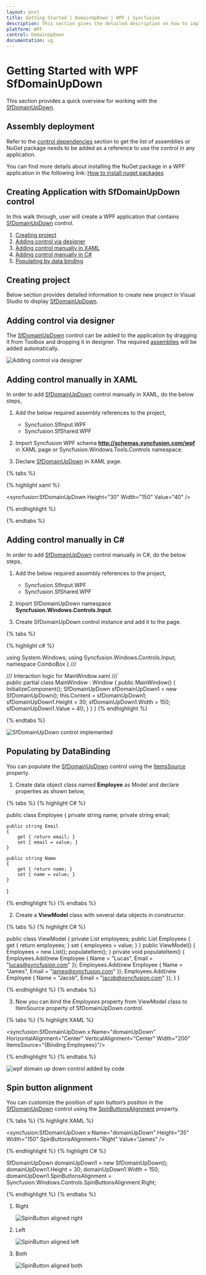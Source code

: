 ```yaml
---
layout: post
title: Getting Started | DomainUpDown | WPF | Syncfusion
description: This section gives the detailed description on how to implement the SfDomainUpDown control in WPF application..
platform: WPF
control: DomainUpDown
documentation: ug
---
```


# Getting Started with WPF SfDomainUpDown 
This section provides a quick overview for working with the [SfDomainUpDown](https://help.syncfusion.com/cr/wpf/Syncfusion.Windows.Controls.Input.SfDomainUpDown.html).

## Assembly deployment
Refer to the [control dependencies](https://help.syncfusion.com/wpf/control-dependencies#sfdomainupdown) section to get the list of assemblies or NuGet package needs to be added as a reference to use the control in any application.

You can find more details about installing the NuGet package in a WPF application in the following link: 
[How to install nuget packages](https://help.syncfusion.com/wpf/visual-studio-integration/nuget-packages#installing-nuget-packages)

## Creating Application with SfDomainUpDown control
In this walk through, user will create a WPF application that contains [SfDomainUpDown](https://help.syncfusion.com/cr/wpf/Syncfusion.Windows.Controls.Input.SfDomainUpDown.html) control.
1. [Creating project](#Creating-the-project)
2. [Adding control via designer](#Adding-control-via-designer)
3. [Adding control manually in XAML](#Adding-control-manually-in-XAML)
4. [Adding control manually in C#](#Adding-control-manually-in-C#)
5. [Populating by data binding](#Populating-by-DataBinding)

## Creating project 
Below section provides detailed information to create new project in Visual Studio to display [SfDomainUpDown](https://help.syncfusion.com/cr/wpf/Syncfusion.Windows.Controls.Input.SfDomainUpDown.html).

## Adding control via designer
The [SfDomainUpDown](https://help.syncfusion.com/cr/wpf/Syncfusion.Windows.Controls.Input.SfDomainUpDown.html) control can be added to the application by dragging it from Toolbox and dropping it in designer. The required [assemblies](https://help.syncfusion.com/wpf/control-dependencies#SfDomainUpDown) will be added automatically.

![Adding control via designer](Getting-Started_images/SfDomainUpDown_GettingStarted_img2.png)

## Adding control manually in XAML
In order to add [SfDomainUpDown](https://help.syncfusion.com/cr/wpf/Syncfusion.Windows.Controls.Input.SfDomainUpDown.html) control manually in XAML, do the below steps,

1. Add the below required assembly references to the project,

    * Syncfusion.SfInput.WPF
    * Syncfusion.SfShared.WPF

2. Import Syncfusion WPF schema **http://schemas.syncfusion.com/wpf** in XAML page or Syncfusion.Windows.Tools.Controls namespace.

3. Declare [SfDomainUpDown](https://help.syncfusion.com/cr/wpf/Syncfusion.Windows.Controls.Input.SfDomainUpDown.html) in XAML page.

{% tabs %}

{% highlight xaml %}

<Window
        xmlns="http://schemas.microsoft.com/winfx/2006/xaml/presentation"
        xmlns:x="http://schemas.microsoft.com/winfx/2006/xaml"
        xmlns:d="http://schemas.microsoft.com/expression/blend/2008"
        xmlns:mc="http://schemas.openxmlformats.org/markup-compatibility/2006"
        xmlns:local="clr-namespace:GettingStartedComboBox"
        xmlns:syncfusion="http://schemas.syncfusion.com/wpf" x:Class="GettingStartedComboBox.MainWindow"
        mc:Ignorable="d"
        Title="MainWindow" Height="450" Width="800">
    <Grid>
        <syncfusion:SfDomainUpDown Height="30" Width="150" Value="40" />
    </Grid>
</Window>

{% endhighlight %}

{% endtabs %}

## Adding control manually in C#
In order to add [SfDomainUpDown](https://help.syncfusion.com/cr/wpf/Syncfusion.Windows.Controls.Input.SfDomainUpDown.html) control manually in C#, do the below steps,

1. Add the below required assembly references to the project,

    * Syncfusion.SfInput.WPF
    * Syncfusion.SfShared.WPF

2. Import SfDomainUpDown namespace **Syncfusion.Windows.Controls.Input**.

3. Create SfDomainUpDown control instance and add it to the page.

{% tabs %}

{% highlight c# %}

using System.Windows;
using Syncfusion.Windows.Controls.Input;
namespace ComboBox
{
    /// <summary>
    /// Interaction logic for MainWindow.xaml
    /// </summary>
    public partial class MainWindow : Window
    {
        public MainWindow()
        {
            InitializeComponent();
            SfDomainUpDown sfDomainUpDown1 = new SfDomainUpDown();
            this.Content = sfDomainUpDown1;
            sfDomainUpDown1.Height = 30;
            sfDomainUpDown1.Width = 150;
            sfDomainUpDown1.Value = 40;
        }
    }
}
{% endhighlight %}

{% endtabs %}

![SfDomainUpDown control implemented](Getting-Started_images/Spin-Button_img6.png)


## Populating by DataBinding

You can populate the [SfDomainUpDown](https://help.syncfusion.com/cr/wpf/Syncfusion.Windows.Controls.Input.SfDomainUpDown.html) control using the [ItemsSource](https://docs.microsoft.com/en-us/dotnet/api/system.windows.controls.itemscontrol.itemssourceproperty?view=netframework-4.7.2) property.

1. Create data object class named **Employee** as Model and declare properties as shown below,

{% tabs %}
{% highlight C# %}

public class Employee
{
    private string name;
    private string email;

    public string Email
    {
        get { return email; }
        set { email = value; }
    }

    public string Name
    {
        get { return name; }
        set { name = value; }
    }
}

{% endhighlight %}
{% endtabs %}

2. Create a **ViewModel** class with several data objects in constructor.

{% tabs %}
{% highlight C# %}

public class ViewModel
{
	private List<Employee> employees;
	public List<Employee> Employees
	{
		get { return employees; }
		set { employees = value; }
	}
	public ViewModel()
	{
		Employees = new List<Employee>();
		populateItem();
	}
	private void populateItem()
	{
		Employees.Add(new Employee { Name = "Lucas", Email = "lucas@syncfusion.com" });
		Employees.Add(new Employee { Name = "James", Email = "james@syncfusion.com" });
		Employees.Add(new Employee { Name = "Jacob", Email = "jacob@syncfusion.com" });
	}
}

{% endhighlight %}
{% endtabs %}

3. Now you can bind the *Employees* property from ViewModel class to ItemSource property of SfDomainUpDown control.

{% tabs %}
{% highlight XAML %}

<syncfusion:SfDomainUpDown x:Name="domainUpDown" HorizontalAlignment="Center" VerticalAlignment="Center" Width="200" ItemsSource="{Binding Employees}"/>

{% endhighlight %}
{% endtabs %}

![wpf domain up down control added by code](Getting-Started_images/wpf-domain-updown-control-data-binding.png)

## Spin button alignment

You can customize the position of spin button’s position in the [SfDomainUpDown](https://help.syncfusion.com/cr/wpf/Syncfusion.Windows.Controls.Input.SfDomainUpDown.html) control  using the [SpinButtonsAlignment](https://help.syncfusion.com/cr/wpf/Syncfusion.Windows.Controls.Input.SfDomainUpDown.html#Syncfusion_Windows_Controls_Input_SfDomainUpDown_SpinButtonsAlignment) property.

{% tabs %}
{% highlight XAML %}

<syncfusion:SfDomainUpDown x:Name="domainUpDown" Height="35" Width="150" SpinButtonsAlignment="Right" Value="James" />

{% endhighlight %}
{% highlight C# %}

SfDomainUpDown domainUpDown1 = new SfDomainUpDown();
domainUpDown1.Height = 30;
domainUpDown1.Width = 150;
domainUpDown1.SpinButtonsAlignment = Syncfusion.Windows.Controls.SpinButtonsAlignment.Right;

{% endhighlight %}
{% endtabs %}

1. Right

    ![SpinButton aligned right](Getting-Started_images/Spin-Button-Alignment_img1.png)

2. Left

    ![SpinButton aligned left](Getting-Started_images/Spin-Button-Alignment_img3.png)

3. Both

    ![SpinButton aligned both](Getting-Started_images/Spin-Button-Alignment_img5.png)
